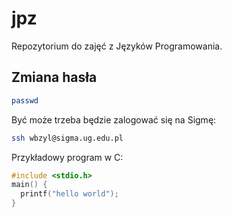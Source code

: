 jpz
===

Repozytorium do zajęć z Języków Programowania.

## Zmiana hasła

```sh
passwd
```

Być może trzeba będzie zalogować się na Sigmę:

```sh
ssh wbzyl@sigma.ug.edu.pl
```

Przykładowy program w C:

```c
#include <stdio.h>
main() {
  printf("hello world");
}
```
